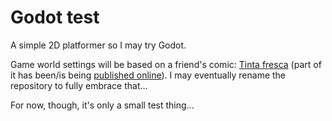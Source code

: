 # Godot test

A simple 2D platformer so I may try Godot.

Game world settings will be based on a friend's comic:
[Tinta fresca](https://digofreitas.com/loja/produto/tinta-fresca-destino-tracado/)
(part of it has been/is being
[published online](https://digofreitas.com/capitulo/tinta-fresca-destino-tracado/)).
I may eventually rename the repository to fully embrace that...

For now, though, it's only a small test thing...

